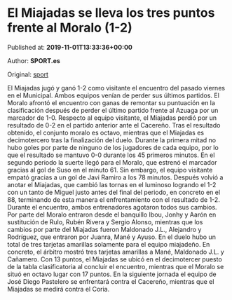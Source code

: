 
# El Miajadas se lleva los tres puntos frente al Moralo (1-2)

Published at: **2019-11-01T13:33:36+00:00**

Author: **SPORT.es**

Original: [sport](https://www.sport.es/es/noticias/tercera-division/el-miajadas-se-lleva-los-tres-puntos-frente-al-moralo-1-2-7710364)

El Miajadas jugó y ganó 1-2 como visitante el encuentro del pasado viernes en el Municipal. Ambos equipos venían de perder sus últimos partidos. El Moralo afrontó el encuentro con ganas de remontar su puntuación en la clasificación después de perder el último partido frente al Azuaga por un marcador de 1-0. Respecto al equipo visitante, el Miajadas perdió por un resultado de 0-2 en el partido anterior ante el Cacereño. Tras el resultado obtenido, el conjunto moralo es octavo, mientras que el Miajadas es decimotercero tras la finalización del duelo.
Durante la primera mitad no hubo goles por parte de ninguno de los jugadores de cada equipo, por lo que el resultado se mantuvo 0-0 durante los 45 primeros minutos.
En el segundo periodo la suerte llegó para el Moralo, que estrenó el marcador gracias al gol de Suso en el minuto 61. Sin embargo, el equipo visitante empató gracias a un gol de Javi Ramiro a los 78 minutos. Después volvió a anotar el Miajadas, que cambió las tornas en el luminoso logrando el 1-2 con un tanto de Miguel justo antes del final del periodo, en concreto en el 88, terminando de esta manera el enfrentamiento con el resultado de 1-2.
Durante el encuentro, ambos entrenadores agotaron todos sus cambios. Por parte del Moralo entraron desde el banquillo Ibou, Jonhy y Aarón en sustitución de Rulo, Rubén Rivera y Sergio Alonso, mientras que los cambios por parte del Miajadas fueron Maldonado J.L., Alejandro y Rodríguez, que entraron por Juanra, Mané y Ayuso.
En el duelo hubo un total de tres tarjetas amarillas solamente para el equipo miajadeño. En concreto, el árbitro mostró tres tarjetas amarillas a Mané, Maldonado J.L. y Cañamero.
Con 13 puntos, el Miajadas se ubicó en el decimotercer puesto de la tabla clasificatoria al concluir el encuentro, mientras que el Moralo se situó en octavo lugar con 17 puntos.
En la siguiente jornada el equipo de José Diego Pastelero se enfrentará contra el Cacereño, mientras que el Miajadas se medirá contra el Coria.
